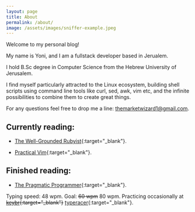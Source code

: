 ```yaml
---
layout: page
title: About
permalink: /about/
image: /assets/images/sniffer-example.jpeg
---
```

Welcome to my personal blog!

My name is Yoni, and I am a fullstack developer based in Jerualem.

I hold B.Sc degree in Computer Science from the Hebrew University of Jerusalem.

I find myself particularly attracted to the Linux ecosystem, building shell scripts using command line tools like curl, sed, awk, vim etc, and the infinite possibilities to combine them to
create great things.

For any questions feel free to drop me a line: themarketwizard1@gmail.com.


## Currently reading:

* [The Well-Grounded Rubyist](https://www.amazon.com/Well-Grounded-Rubyist-David-Black/dp/1617295213/ref=sr_1_4?dchild=1&qid=1635531524&refinements=p_27%3ADavid+A.+Black&s=books&sr=1-4&text=David+A.+Black){:target="_blank"}.

* [Practical Vim](https://www.amazon.com/Practical-Vim-Edit-Speed-Thought/dp/1680501275){:target="_blank"}.


## Finished reading:

* [The Pragmatic Programmer](https://www.amazon.com/Pragmatic-Programmer-journey-mastery-Anniversary/dp/0135957052#customerReviews){:target="_blank"}.

Typing speed: 48 wpm. Goal: ~~60 wpm~~ 80 wpm. Practicing occasionally at ~~[keybr](https://www.keybr.com/){:target="_blank"}~~ [typeracer](https://play.typeracer.com){:target="_blank"}.
